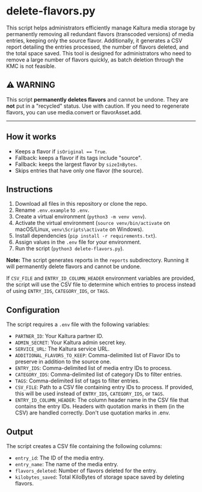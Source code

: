 # delete-flavors.py

This script helps administrators efficiently manage Kaltura media storage by permanently removing all redundant flavors (transcoded versions) of media entries, keeping only the source flavor. Additionally, it generates a CSV report detailing the entries processed, the number of flavors deleted, and the total space saved. This tool is designed for administrators who need to remove a large number of flavors quickly, as batch deletion through the KMC is not feasible.

## ⚠️ WARNING

This script **permanently deletes flavors** and cannot be undone. They are **not** put in a "recycled" status. Use with caution. If you need to regenerate flavors, you can use media.convert or flavorAsset.add. 

---

## How it works

- Keeps a flavor if `isOriginal == True`.
- Fallback: keeps a flavor if its tags include "source".
- Fallback: keeps the largest flavor by `sizeInBytes`.
- Skips entries that have only one flavor (the source).

## Instructions

1. Download all files in this repository or clone the repo.
2. Rename `.env.example` to `.env`.
3. Create a virtual environment (`python3 -m venv venv`).
4. Activate the virtual environment (`source venv/bin/activate` on macOS/Linux, `venv\Scripts\activate` on Windows).
5. Install dependencies (`pip install -r requirements.txt`).
6. Assign values in the `.env` file for your environment.
7. Run the script (`python3 delete-flavors.py`).

**Note:** The script generates reports in the `reports` subdirectory. Running it will permanently delete flavors and cannot be undone.

If `CSV_FILE` and `ENTRY_ID_COLUMN_HEADER` environment variables are provided, the script will use the CSV file to determine which entries to process instead of using `ENTRY_IDS`, `CATEGORY_IDS`, or `TAGS`.

## Configuration

The script requires a `.env` file with the following variables:

- `PARTNER_ID`: Your Kaltura partner ID.
- `ADMIN_SECRET`: Your Kaltura admin secret key.
- `SERVICE_URL`: The Kaltura service URL.
- `ADDITIONAL_FLAVORS_TO_KEEP`: Comma-delimited list of Flavor IDs to preserve in addition to the source one.
- `ENTRY_IDS`: Comma-delimited list of media entry IDs to process.
- `CATEGORY_IDS`: Comma-delimited list of category IDs to filter entries.
- `TAGS`: Comma-delimited list of tags to filter entries.
- `CSV_FILE`: Path to a CSV file containing entry IDs to process. If provided, this will be used instead of `ENTRY_IDS`, `CATEGORY_IDS`, or `TAGS`.
- `ENTRY_ID_COLUMN_HEADER`: The column header name in the CSV file that contains the entry IDs. Headers with quotation marks in them (in the CSV) are handled correctly. Don't use quotation marks in .env.

## Output

The script creates a CSV file containing the following columns:

- `entry_id`: The ID of the media entry.
- `entry_name`: The name of the media entry.
- `flavors_deleted`: Number of flavors deleted for the entry.
- `kilobytes_saved`: Total KiloBytes of storage space saved by deleting flavors.